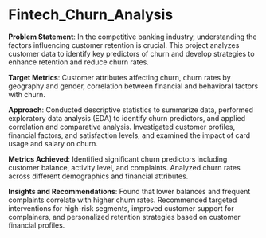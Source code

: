 # Fintech_Churn_Analysis
**Problem Statement**: In the competitive banking industry, understanding the factors influencing customer retention is crucial. This
project analyzes customer data to identify key predictors of churn and develop strategies to enhance retention and reduce churn rates.

**Target Metrics**: Customer attributes affecting churn, churn rates by geography and gender, correlation between financial and
behavioral factors with churn.

**Approach**: Conducted descriptive statistics to summarize data, performed exploratory data analysis (EDA) to identify churn predictors,
and applied correlation and comparative analysis. Investigated customer profiles, financial factors, and satisfaction levels, and
examined the impact of card usage and salary on churn.

**Metrics Achieved**: Identified significant churn predictors including customer balance, activity level, and complaints. Analyzed churn
rates across different demographics and financial attributes.

**Insights and Recommendations**: Found that lower balances and frequent complaints correlate with higher churn rates.
Recommended targeted interventions for high-risk segments, improved customer support for complainers, and personalized retention
strategies based on customer financial profiles.
